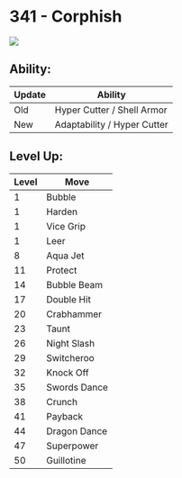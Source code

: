 # 341 - Corphish
![][341]

## Ability:

Update | Ability
---    | ---
Old    | Hyper Cutter / Shell Armor
New    | Adaptability / Hyper Cutter

## Level Up:

Level | Move
---   | ---
  1   | Bubble
  1   | Harden
  1   | Vice Grip
  1   | Leer
  8   | Aqua Jet
 11   | Protect
 14   | Bubble Beam
 17   | Double Hit
 20   | Crabhammer
 23   | Taunt
 26   | Night Slash
 29   | Switcheroo
 32   | Knock Off
 35   | Swords Dance
 38   | Crunch
 41   | Payback
 44   | Dragon Dance
 47   | Superpower
 50   | Guillotine



[341]: /img/pokemon/341.png
